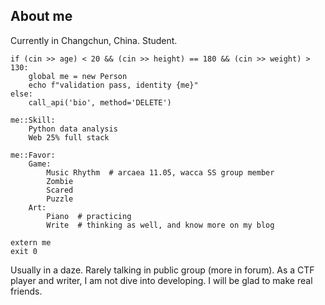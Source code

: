 ## About me

Currently in Changchun, China. Student.

```
if (cin >> age) < 20 && (cin >> height) == 180 && (cin >> weight) > 130:
    global me = new Person
    echo f"validation pass, identity {me}"
else:
    call_api('bio', method='DELETE')

me::Skill:
    Python data analysis
    Web 25% full stack

me::Favor:
    Game:
        Music Rhythm  # arcaea 11.05, wacca SS group member
        Zombie
        Scared
        Puzzle
    Art:
        Piano  # practicing
        Write  # thinking as well, and know more on my blog

extern me
exit 0
```

Usually in a daze. Rarely talking in public group (more in forum). As a CTF player and writer, I am not dive into developing. I will be glad to make real friends.
